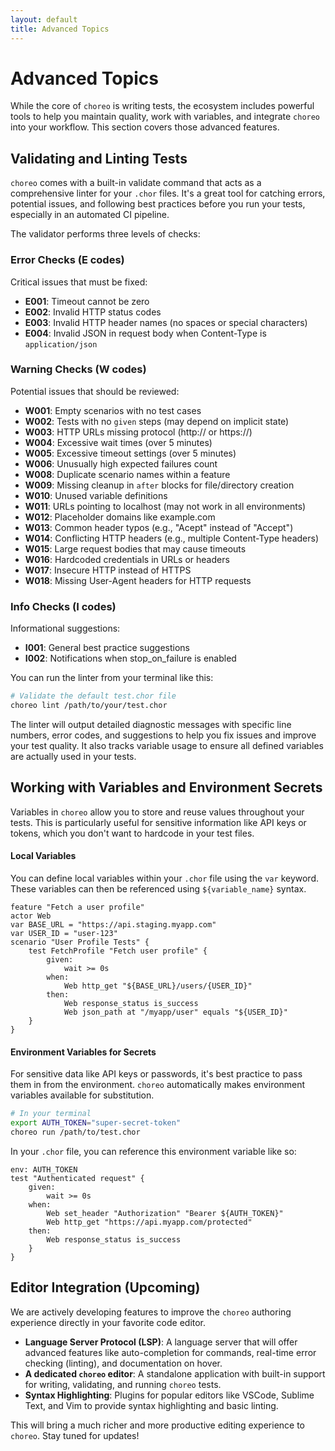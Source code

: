 ```yaml
---
layout: default
title: Advanced Topics
---
```


# Advanced Topics

While the core of `choreo` is writing tests, the ecosystem includes powerful tools to help you maintain quality, work
with
variables, and integrate `choreo` into your workflow. This section covers those advanced features.

## Validating and Linting Tests

`choreo` comes with a built-in validate command that acts as a comprehensive linter for your `.chor` files. It's a
great tool for catching errors, potential issues, and following best practices before you run your tests, especially
in an automated CI pipeline.

The validator performs three levels of checks:

### Error Checks (E codes)

Critical issues that must be fixed:

- **E001**: Timeout cannot be zero
- **E002**: Invalid HTTP status codes
- **E003**: Invalid HTTP header names (no spaces or special characters)
- **E004**: Invalid JSON in request body when Content-Type is `application/json`

### Warning Checks (W codes)

Potential issues that should be reviewed:

- **W001**: Empty scenarios with no test cases
- **W002**: Tests with no `given` steps (may depend on implicit state)
- **W003**: HTTP URLs missing protocol (http:// or https://)
- **W004**: Excessive wait times (over 5 minutes)
- **W005**: Excessive timeout settings (over 5 minutes)
- **W006**: Unusually high expected failures count
- **W008**: Duplicate scenario names within a feature
- **W009**: Missing cleanup in `after` blocks for file/directory creation
- **W010**: Unused variable definitions
- **W011**: URLs pointing to localhost (may not work in all environments)
- **W012**: Placeholder domains like example.com
- **W013**: Common header typos (e.g., "Acept" instead of "Accept")
- **W014**: Conflicting HTTP headers (e.g., multiple Content-Type headers)
- **W015**: Large request bodies that may cause timeouts
- **W016**: Hardcoded credentials in URLs or headers
- **W017**: Insecure HTTP instead of HTTPS
- **W018**: Missing User-Agent headers for HTTP requests

### Info Checks (I codes)

Informational suggestions:

- **I001**: General best practice suggestions
- **I002**: Notifications when stop_on_failure is enabled

You can run the linter from your terminal like this:

```bash
# Validate the default test.chor file
choreo lint /path/to/your/test.chor
```

The linter will output detailed diagnostic messages with specific line numbers, error codes, and suggestions to help you
fix issues and improve your test quality. It also tracks variable usage to ensure all defined variables are actually
used in your tests.

## Working with Variables and Environment Secrets

Variables in `choreo` allow you to store and reuse values throughout your tests. This is particularly useful for
sensitive information like API keys or tokens, which you don't want to hardcode in your test files.

#### Local Variables

You can define local variables within your `.chor` file using the `var` keyword. These variables can then be referenced
using `${variable_name}` syntax.

```choreo
feature "Fetch a user profile"
actor Web
var BASE_URL = "https://api.staging.myapp.com"
var USER_ID = "user-123"
scenario "User Profile Tests" {
    test FetchProfile "Fetch user profile" {
        given:
            wait >= 0s
        when:
            Web http_get "${BASE_URL}/users/{USER_ID}"
        then:
            Web response_status is_success
            Web json_path at "/myapp/user" equals "${USER_ID}"
    }
}
```

#### Environment Variables for Secrets

For sensitive data like API keys or passwords, it's best practice to pass them in from the environment.
`choreo` automatically makes environment variables available for substitution.

```bash
# In your terminal
export AUTH_TOKEN="super-secret-token"
choreo run /path/to/test.chor
```

In your `.chor` file, you can reference this environment variable like so:

```choreo
env: AUTH_TOKEN
test "Authenticated request" {
    given:
        wait >= 0s
    when:
        Web set_header "Authorization" "Bearer ${AUTH_TOKEN}"
        Web http_get "https://api.myapp.com/protected"
    then:
        Web response_status is_success
    }
}
```

## Editor Integration (Upcoming)

We are actively developing features to improve the `choreo` authoring experience directly in your favorite code editor.

- **Language Server Protocol (LSP)**: A language server that will offer advanced features like auto-completion for
  commands, real-time error checking (linting), and documentation on hover.
- **A dedicated `choreo` editor**: A standalone application with built-in support for writing, validating, and running
  `choreo` tests.
- **Syntax Highlighting**: Plugins for popular editors like VSCode, Sublime Text, and Vim to provide syntax highlighting
  and basic linting.

This will bring a much richer and more productive editing experience to `choreo`. Stay tuned for updates!